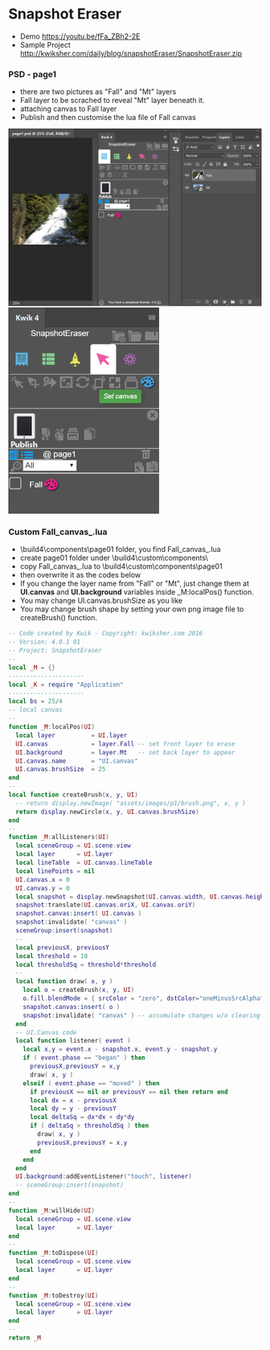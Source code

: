 # Snapshot Eraser
* Demo https://youtu.be/fFa_ZBh2-2E
* Sample Project http://kwiksher.com/daily/blog/snapshotEraser/SnapshotEraser.zip

### PSD - page1
* there are two pictures as "Fall" and "Mt" layers
* Fall layer to be scrached to reveal "Mt" layer beneath it.
* attaching canvas to Fall layer
* Publish and then customise the lua file of Fall canvas

<img src="https://github.com/kwiksher/blog/raw/master/img/snapshotEraser/snapshot 0000.jpg" width= 600 />

<img src="https://github.com/kwiksher/blog/raw/master/img/snapshotEraser/snapshot 0001.jpg" width= 300 />


### Custom Fall_canvas_.lua
*  \build4\components\page01 folder, you find Fall_canvas_.lua
* create page01 folder under \build4\custom\components\
* copy Fall_canvas_.lua to  \build4\custom\components\page01
* then overwrite it as the codes below
* If you change the layer name from "Fall" or "Mt", just change them at **UI.canvas** and **UI.background** variables inside _M:localPos() function.
* You may change UI.canvas.brushSize as you like
* You may change brush shape by setting your own png image file to createBrush() function.

```lua
-- Code created by Kwik - Copyright: kwiksher.com 2016
-- Version: 4.0.1 01
-- Project: SnapshotEraser
--
local _M = {}
---------------------
local _K = require "Application"
---------------------
local bs = 25/4
-- local canvas
--
function _M:localPos(UI)
  local layer          = UI.layer
  UI.canvas            = layer.Fall -- set front layer to erase
  UI.background        = layer.Mt   -- set back layer to appear
  UI.canvas.name       = "UI.canvas"
  UI.canvas.brushSize  = 25
end
--
local function createBrush(x, y, UI)
  -- return display.newImage( "assets/images/p1/brush.png", x, y )
  return display.newCircle(x, y, UI.canvas.brushSize)
end
--
function _M:allListeners(UI)
  local sceneGroup = UI.scene.view
  local layer      = UI.layer
  local lineTable  = UI.canvas.lineTable
  local linePoints = nil
  UI.canvas.x = 0
  UI.canvas.y = 0
  local snapshot = display.newSnapshot(UI.canvas.width, UI.canvas.height)
  snapshot:translate(UI.canvas.oriX, UI.canvas.oriY)
  snapshot.canvas:insert( UI.canvas )
  snapshot:invalidate( "canvas" )
  sceneGroup:insert(snapshot)
  --
  local previousX, previousY
  local threshold = 10
  local thresholdSq = threshold*threshold
  --
  local function draw( x, y )
    local o = createBrush(x, y, UI)
    o.fill.blendMode = { srcColor = "zero", dstColor="oneMinusSrcAlpha" }
    snapshot.canvas:insert( o )
    snapshot:invalidate( "canvas" ) -- accumulate changes w/o clearing
  end
  -- UI.Canvas code
  local function listener( event )
    local x,y = event.x - snapshot.x, event.y - snapshot.y
    if ( event.phase == "began" ) then
      previousX,previousY = x,y
      draw( x, y )
    elseif ( event.phase == "moved" ) then
      if previousX == nil or previousY == nil then return end
      local dx = x - previousX
      local dy = y - previousY
      local deltaSq = dx*dx + dy*dy
      if ( deltaSq > thresholdSq ) then
        draw( x, y )
        previousX,previousY = x,y
      end
    end
  end
  UI.background:addEventListener("touch", listener)
  -- sceneGroup:insert(snapshot)
end
--
function _M:willHide(UI)
  local sceneGroup = UI.scene.view
  local layer      = UI.layer
end
--
function _M:toDispose(UI)
  local sceneGroup = UI.scene.view
  local layer      = UI.layer
end
--
function _M:toDestroy(UI)
  local sceneGroup = UI.scene.view
  local layer      = UI.layer
end
--
return _M
```
